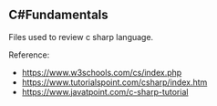 ## C#Fundamentals
Files used to review c sharp language.

Reference: 
- https://www.w3schools.com/cs/index.php
- https://www.tutorialspoint.com/csharp/index.htm
- https://www.javatpoint.com/c-sharp-tutorial